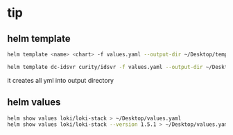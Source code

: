 # tip

## helm template

```sh
helm template <name> <chart> -f values.yaml --output-dir ~/Desktop/template/

helm template dc-idsvr curity/idsvr -f values.yaml --output-dir ~/Desktop/template/
```

it creates all yml into output directory

## helm values

```sh
helm show values loki/loki-stack > ~/Desktop/values.yaml
helm show values loki/loki-stack --version 1.5.1 > ~/Desktop/values.yaml # version
```
